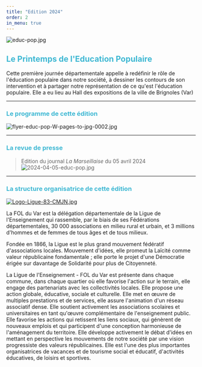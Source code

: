 ```yaml
---
title: "Edition 2024"
order: 2
in_menu: true
---
```

![educ-pop.jpg](https://i.postimg.cc/0yRRnqrB/educ-pop.jpg)

## <span style="color: #3FB8D3">Le Printemps de l'Education Populaire</span>

Cette première journée départementale appelle à redéfinir le rôle de l'éducation populaire dans notre société, à dessiner les contours de son intervention et à partager notre représentation de ce qu'est l'éducation populaire. Elle a eu lieu au Hall des expositions de la ville de Brignoles (Var)

---

###  <span style="color: #3FB8D3">Le programme de cette édition</span>

![flyer-educ-pop-W-pages-to-jpg-0002.jpg](https://i.postimg.cc/sx9RFWjP/flyer-educ-pop-W-pages-to-jpg-0002.jpg)

---

###  <span style="color: #3FB8D3">La revue de presse</span>

> Edition du journal _La Marseillaise_ du 05 avril 2024
![2024-04-05-educ-pop.jpg](https://i.postimg.cc/wTSCCkWc/2024-04-05-educ-pop.jpg)

----

###  <span style="color: #3FB8D3">La structure organisatrice de cette édition</span>

[![Logo-Ligue-83-CMJN.jpg](https://i.postimg.cc/NMxfLr2z/Logo-Ligue-83-CMJN.jpg)](https://fol83laligue.org/)

<span style="text-justify">La FOL du Var est la délégation départementale de la Ligue de l'Enseignement qui rassemble, par le biais de ses Fédérations départementales, 30 000 associations en milieu rural et urbain, et 3 millions d'hommes et de femmes de tous âges et de tous milieux.

Fondée en 1866, la Ligue est le plus grand mouvement fédératif d'associations locales. Mouvement d'idées, elle promeut la Laïcité comme valeur républicaine fondamentale ; elle porte le projet d'une Démocratie érigée sur davantage de Solidarité pour plus de Citoyenneté.

La Ligue de l'Enseignement - FOL du Var est présente dans chaque commune, dans chaque quartier où elle favorise l'action sur le terrain, elle engage des partenariats avec les collectivités locales. Elle propose une action globale, éducative, sociale et culturelle. Elle met en œuvre de multiples prestations et de services, elle assure l'animation d'un réseau associatif dense. Elle soutient activement les associations scolaires et universitaires en tant qu'œuvre complémentaire de l'enseignement public. Elle favorise les actions qui retissent les liens sociaux, qui génèrent de nouveaux emplois et qui participent d'une conception harmonieuse de l'aménagement du territoire. Elle développe activement le débat d'idées en mettant en perspective les mouvements de notre société par une vision progressiste des valeurs républicaines. Elle est l'une des plus importantes organisatrices de vacances et de tourisme social et éducatif, d'activités éducatives, de loisirs et sportives. 